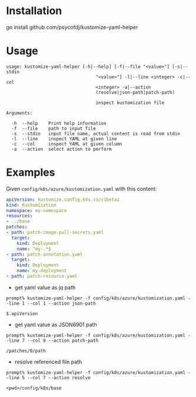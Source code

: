 # Installation

go install github.com/psycofdj/kustomize-yaml-helper

# Usage

```
usage: kustomize-yaml-helper [-h|--help] [-f|--file "<value>"] [-s|--stdin
                                  "<value>"] -l|--line <integer> -c|--col
                                  <integer> -a|--action
                                  (resolve|json-path|patch-path)

                                  inspect kustomization file

Arguments:

  -h  --help    Print help information
  -f  --file    path to input file
  -s  --stdin   input file name, actual content is read from stdin
  -l  --line    inspect YAML at given line
  -c  --col     inspect YAML at given column
  -a  --action  select action to perform
```

# Examples

Given `config/k8s/azure/kustomization.yaml` with this content:
```yaml
apiVersion: kustomize.config.k8s.io/v1beta1
kind: Kustomization
namespace: my-namespace
resources:
- ../base
patches:
- path: patch-image-pull-secrets.yaml
  target:
    kind: Deployment
    name: ^my-.*$
- path: patch-annotation.yaml
  target:
    kind: Deployment
    name: my-deployment
- path: patch-resource.yaml
```

- get yaml value as jq path

```
prompt% kustomize-yaml-helper -f config/k8s/azure/kustomization.yaml --line 1 --col 1 --action json-path

$.apiVersion
```

- get yaml value as JSON6901 path

```
prompt% kustomize-yaml-helper -f config/k8s/azure/kustomization.yaml --line 7 --col 9 --action patch-path

/patches/0/path
```

- resolve referenced file path

```
prompt% kustomize-yaml-helper -f config/k8s/azure/kustomization.yaml --line 5 --col 7 --action resolve

<pwd>/config/k8s/base
```
